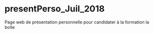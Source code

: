 # presentPerso_Juil_2018
Page web de présentation personnelle pour candidater à la formation la boite
